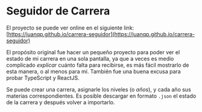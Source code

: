 # Seguidor de Carrera

El proyecto se puede ver online en el siguiente link: [https://juanqp.github.io/carrera-seguidor](https://juanqp.github.io/carrera-seguidor)

El propósito original fue hacer un pequeño proyecto para poder ver el estado de mi carrera en una sola pantalla, ya que a veces es medio complicado *explicar* cuánto falta para recibirse, es más fácil mostrarlo de esta manera, o al menos para mí. También fue una buena excusa para probar TypeScript y ReactJS.

Se puede crear una carrera, asignarle los niveles (o *años*), y cada año sus materias correspondientes. Es posible descargar en formato `.json` el estado de la carrera y después volver a importarlo.
